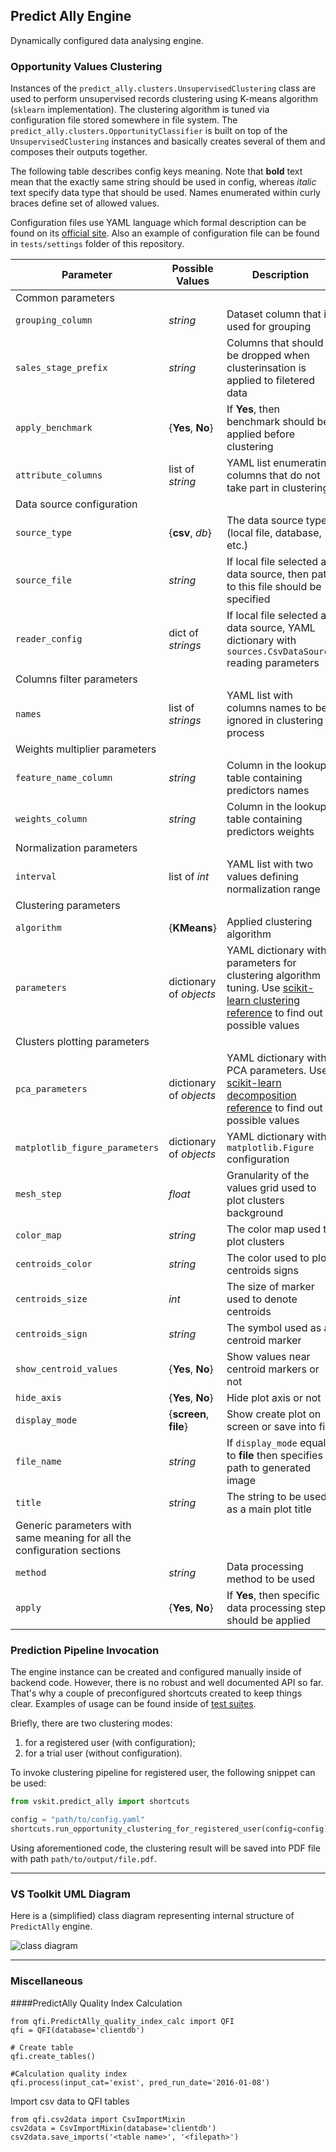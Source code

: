 ## Predict Ally Engine

Dynamically configured data analysing engine. 

### Opportunity Values Clustering

Instances of the ``predict_ally.clusters.UnsupervisedClustering`` class are
used to perform unsupervised records clustering using K-means algorithm
(`sklearn` implementation). The clustering algorithm is tuned via 
configuration file stored somewhere in file system. The ``predict_ally.clusters.OpportunityClassifier``
is built on top of the ``UnsupervisedClustering`` instances and basically
creates several of them and composes their outputs together.

The following table describes config keys meaning. Note that **bold** text
mean that the exactly same string should be used in config, whereas *italic*
text specify data type that should be used. Names enumerated within 
curly braces define set of allowed values.

Configuration files use YAML language which formal description can be found 
on its [official site](http://yaml.org/). Also an example of configuration file
can be found in `tests/settings` folder of this repository.

| Parameter        | Possible Values                    | Description        |
| ---------------- | ---------------------------------- | ------------------ |
| Common parameters ||
| `grouping_column`  | *string* | Dataset column that is used for grouping |
| `sales_stage_prefix` | *string* | Columns that should be dropped when clusterinsation is applied to filetered data |
| `apply_benchmark` | {**Yes**, **No**} | If **Yes**, then benchmark should be applied before clustering |
| `attribute_columns` | list of *string* | YAML list enumerating columns that do not take part in clustering |
| Data source configuration|||
| `source_type` | {**csv**, *db*} | The data source type (local file, database, etc.) |
| `source_file` |*string*| If local file selected as data source, then path to this file should be specified |
| `reader_config` | dict of *strings* | If local file selected as data source, YAML dictionary with `sources.CsvDataSource` reading parameters |
| Columns filter parameters |||
| `names` | list of *strings* | YAML list with columns names to be ignored in clustering process |
| Weights multiplier parameters |||
| `feature_name_column` | *string* | Column in the lookup table containing predictors names |
| `weights_column` | *string* | Column in the lookup table containing predictors weights |
| Normalization parameters |||
| `interval` | list of *int* | YAML list with two values defining normalization range |
| Clustering parameters |||
| `algorithm` | {**KMeans**} | Applied clustering algorithm |
| `parameters` | dictionary of *objects* | YAML dictionary with parameters for clustering algorithm tuning. Use [scikit-learn clustering reference](http://scikit-learn.org/stable/modules/clustering.html) to find out possible values | 
| Clusters plotting parameters |||
| `pca_parameters` | dictionary of *objects*| YAML dictionary with PCA parameters. Use [scikit-learn decomposition reference](http://scikit-learn.org/stable/modules/generated/sklearn.decomposition.PCA.html) to find out possible values
| `matplotlib_figure_parameters`| dictionary of *objects*| YAML dictionary with `matplotlib.Figure` configuration |
| `mesh_step` | *float* | Granularity of the values grid used to plot clusters background |
| `color_map` | *string* | The color map used to plot clusters |
| `centroids_color` | *string* | The color used to plot centroids signs |
| `centroids_size` | *int* | The size of marker used to denote centroids |
| `centroids_sign` | *string* | The symbol used as a centroid marker |
| `show_centroid_values` | {**Yes**, **No**} | Show values near centroid markers or not |
| `hide_axis` | {**Yes**, **No**} | Hide plot axis or not |
| `display_mode`| {**screen**, **file**} | Show create plot on screen or save into file |
| `file_name` | *string* | If `display_mode` equals to **file** then specifies path to generated image |
| `title` | *string* | The string to be used as a main plot title |
| Generic parameters with same meaning for all the configuration sections |||
| `method` | *string* | Data processing method to be used |
| `apply` | {**Yes**, **No**} | If **Yes**, then specific data processing step should be applied |


### Prediction Pipeline Invocation

The engine instance can be created and configured manually inside of backend code. However, there is no robust and well documented API so far.
That's why a couple of preconfigured shortcuts created to keep things clear. Examples of usage can be found inside of [test suites](../vectorscient_toolkit/functional_tests/test_engine.py).

Briefly, there are two clustering modes:

1. for a registered user (with configuration);
2. for a trial user (without configuration).

To invoke clustering pipeline for registered user, the following snippet can be used:
```python
from vskit.predict_ally import shortcuts

config = "path/to/config.yaml"
shortcuts.run_opportunity_clustering_for_registered_user(config=config)     
```

Using aforementioned code, the clustering result will be saved into PDF file with path `path/to/output/file.pdf`.


---
### VS Toolkit UML Diagram 

Here is a (simplified) class diagram representing internal structure of `PredictAlly` engine.

![class diagram](img/vskit_uml.png)


---
### Miscellaneous

####PredictAlly Quality Index Calculation

```
from qfi.PredictAlly_quality_index_calc import QFI
qfi = QFI(database='clientdb')

# Create table
qfi.create_tables()

#Calculation quality index
qfi.process(input_cat='exist', pred_run_date='2016-01-08')
```

Import csv data to QFI tables
```
from qfi.csv2data import CsvImportMixin
csv2data = CsvImportMixin(database='clientdb')
csv2data.save_imports('<table name>', '<filepath>')
```


